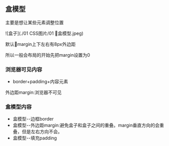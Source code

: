 ## 盒模型

主要是想让某些元素调整位置

![盒子](./01 CSS图片/01 盒模型.jpeg)

默认margin上下左右有8px外边距

所以一般会布局的开始先把margin设置为0

### 浏览器可见内容
* border+padding+内容元素

外边距margin:浏览器不可见

### 盒模型内容
* 盒模型--边框border
* 盒模型--外边距margin:避免盒子和盒子之间的重叠。margin垂直方向的会重叠，但是左右方向不会。
* 盒模型--填充padding
